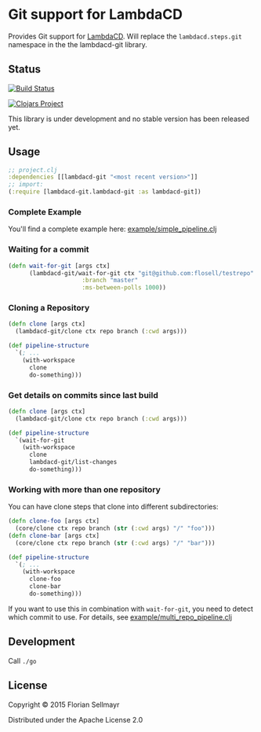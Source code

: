 # Git support for LambdaCD

Provides Git support for [LambdaCD](https://github.com/flosell/lambdacd).
Will replace the `lambdacd.steps.git` namespace in the the lambdacd-git library.

## Status

[![Build Status](https://travis-ci.org/flosell/lambdacd-git.svg)](https://travis-ci.org/flosell/lambdacd-git)

[![Clojars Project](http://clojars.org/lambdacd-git/latest-version.svg)](http://clojars.org/lambdacd-git)

This library is under development and no stable version has been released yet.

## Usage

```clojure
;; project.clj
:dependencies [[lambdacd-git "<most recent version>"]]
;; import:
(:require [lambdacd-git.lambdacd-git :as lambdacd-git])
```

### Complete Example

You'll find a complete example here: [example/simple_pipeline.clj](https://github.com/flosell/lambdacd-git/blob/master/example/lambdacd_git/example/simple_pipeline.clj)

### Waiting for a commit

```clojure
(defn wait-for-git [args ctx]
      (lambdacd-git/wait-for-git ctx "git@github.com:flosell/testrepo"
                     :branch "master"
                     :ms-between-polls 1000))
```

### Cloning a Repository

```clojure
(defn clone [args ctx]
  (lambdacd-git/clone ctx repo branch (:cwd args)))

(def pipeline-structure
  `(; ...
    (with-workspace
      clone
      do-something)))
```

### Get details on commits since last build

```clojure
(defn clone [args ctx]
  (lambdacd-git/clone ctx repo branch (:cwd args)))

(def pipeline-structure
  `(wait-for-git
    (with-workspace
      clone
      lambdacd-git/list-changes
      do-something)))
```

### Working with more than one repository

You can have clone steps that clone into different subdirectories: 

```clojure
(defn clone-foo [args ctx]
  (core/clone ctx repo branch (str (:cwd args) "/" "foo")))
(defn clone-bar [args ctx]
  (core/clone ctx repo branch (str (:cwd args) "/" "bar")))

(def pipeline-structure
  `(; ... 
    (with-workspace
      clone-foo
      clone-bar
      do-something)))
```

If you want to use this in combination with `wait-for-git`, you need to detect which commit to use. For details, see
[example/multi_repo_pipeline.clj](https://github.com/flosell/lambdacd-git/blob/master/example/lambdacd_git/example/multi_repo_pipeline.clj)


## Development

Call `./go`

## License

Copyright © 2015 Florian Sellmayr

Distributed under the Apache License 2.0
